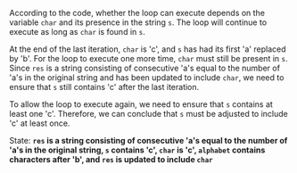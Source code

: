 According to the code, whether the loop can execute depends on the variable `char` and its presence in the string `s`. The loop will continue to execute as long as `char` is found in `s`. 

At the end of the last iteration, `char` is 'c', and `s` has had its first 'a' replaced by 'b'. For the loop to execute one more time, `char` must still be present in `s`. Since `res` is a string consisting of consecutive 'a's equal to the number of 'a's in the original string and has been updated to include `char`, we need to ensure that `s` still contains 'c' after the last iteration.

To allow the loop to execute again, we need to ensure that `s` contains at least one 'c'. Therefore, we can conclude that `s` must be adjusted to include 'c' at least once.

State: **`res` is a string consisting of consecutive 'a's equal to the number of 'a's in the original string, `s` contains 'c', `char` is 'c', `alphabet` contains characters after 'b', and `res` is updated to include `char`**